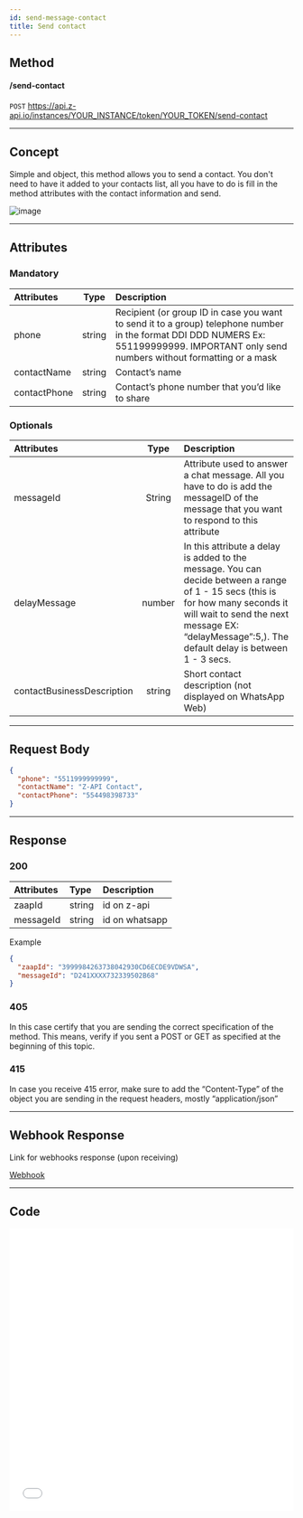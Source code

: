 ```yaml
---
id: send-message-contact
title: Send contact 
---
```


## Method

#### /send-contact

`POST` https://api.z-api.io/instances/YOUR_INSTANCE/token/YOUR_TOKEN/send-contact

---

## Concept


Simple and object, this method allows you to send a contact. You don't need to have it added to your contacts list, all you have to do is fill in the method attributes with the contact information and send.

![image](../../../../../img/SendingContact.jpeg)

---

## Attributes 

### Mandatory 

| Attributes | Type | Description |
| :-- | :-: | :-- |
| phone | string | Recipient (or group ID in case you want to send it to a group) telephone number in the format DDI DDD NUMERS Ex: 551199999999. IMPORTANT  only send numbers without formatting or a mask  |
| contactName | string | Contact’s name  |
| contactPhone | string | Contact’s phone number that you’d like to share |

### Optionals 

| Attributes | Type | Description  |
| :-- | :-: | :-- |
| messageId | String | Attribute used to answer a chat message. All you have to do is add the messageID of the message that you want to respond to this attribute |
| delayMessage | number | In this attribute a delay is added to the message. You can decide between a range of 1 - 15 secs (this is for how many seconds it will wait to send the next message EX: “delayMessage”:5,). The default delay is between 1 - 3 secs. |
| contactBusinessDescription | string | Short contact description (not displayed on WhatsApp Web) |

---

## Request Body

```json
{
  "phone": "5511999999999",
  "contactName": "Z-API Contact",
  "contactPhone": "554498398733"
}
```

---

## Response

### 200

| Attributes | Type   | Description       |
| :-------- | :----- | :------------- |
| zaapId    | string | id on z-api    |
| messageId | string | id on whatsapp |

Example 

```json
{
  "zaapId": "3999984263738042930CD6ECDE9VDWSA",
  "messageId": "D241XXXX732339502B68"
}
```

### 405

In this case certify that you are sending the correct specification of the method. This means, verify if you sent a POST or GET as specified at the beginning of this topic.

### 415

In case you receive 415 error, make sure to add the “Content-Type” of the object you are sending in the request headers, mostly “application/json”

---

## Webhook Response

Link for webhooks response (upon receiving)

[Webhook](../webhooks/on-message-received#example-of-contact-return)

---

## Code

<iframe src="//api.apiembed.com/?source=https://raw.githubusercontent.com/Z-API/z-api-docs/main/json-examples/send-contact.json&targets=all" frameborder="0" scrolling="no" width="100%" height="500px" seamless></iframe>
